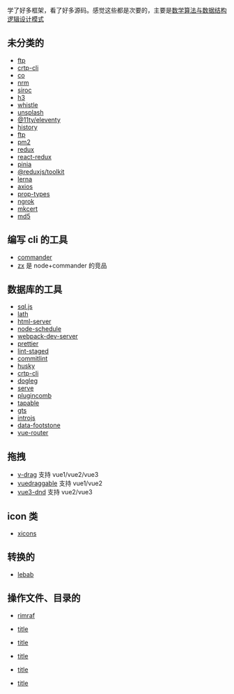 学了好多框架，看了好多源码。感觉这些都是次要的，主要是[数学](/math/index.html)[算法与数据结构](/dsa/index.html)[逻辑]()[设计模式](/engineered/design-pattern.html)

## 未分类的

- [ftp](/jsPackages/ftp.html)
- [crtp-cli](/jsPackages/crtp-cli.html)
- [co](/jsPackages/co.html)
- [nrm](/jsPackages/nrm.html)
- [siroc](/jsPackages/siroc.html)
- [h3](/jsPackages/h3.html)
- [whistle](/jsPackages/whistle.html)
- [unsplash](/jsPackages/unsplash.html)
- [@11ty/eleventy](/jsPackages/eleventy.html)
- [history](/jsPackages/history.html)
- [ftp](/jsPackages/ftp.html)
- [pm2](/jsPackages/pm2.html)
- [redux](/jsPackages/redux.html)
- [react-redux](/jsPackages/react-redux.html)
- [pinia](/jsPackages/pinia.html)
- [@reduxjs/toolkit](/jsPackages/@reduxjs-toolkit.html)
- [lerna](/jsPackages/lerna/index.html)
- [axios](/jsPackages/axios.html)
- [prop-types](/jsPackages/prop-types.html)
- [ngrok](/jsPackages/ngrok.html)
- [mkcert](/jsPackages/mkcert.html)
- [md5](/jsPackages/md5.html)

## 编写 cli 的工具

- [commander](/jsPackages/commander/index.html)
- [zx](/jsPackages/zx/index.html) 是 node+commander 的竞品

## 数据库的工具

- [sql.js](/jsPackages/sql.js.html)
- [lath](/jsPackages/lath.html)
- [html-server](/jsPackages/html-server.html)
- [node-schedule](/jsPackages/node-schedule.html)
- [webpack-dev-server](/jsPackages/webpack-dev-server.html)
- [prettier](/jsPackages/prettier/index.html)
- [lint-staged](/jsPackages/lint-staged.html)
- [commitlint](/jsPackages/commitlint.html)
- [husky](/jsPackages/husky.html)
- [crtp-cli](https://www.npmjs.com/package/crtp-cli)
- [dogleg](https://www.npmjs.com/package/dogleg)
- [serve](/jsPackages/serve.html)
- [plugincomb](https://www.npmjs.com/package/plugincomb)
- [tapable](/jsPackages/tapable.html)
- [gts](/jsPackages/gts.html)
- [introjs](/jsPackages/introjs.html)
- [data-footstone](/jsPackages/data-footstone.html)
- [vue-router](/jsPackages/vue-router.html)

## 拖拽

- [v-drag](/jsPackages/v-drag.html) 支持 vue1/vue2/vue3
- [vuedraggable](/jsPackages/vuedraggable.html) 支持 vue1/vue2
- [vue3-dnd](/jsPackages/vue3-dnd.html) 支持 vue2/vue3

## icon 类

- [xicons](/jsPackages/xicons.html)

## 转换的

- [lebab](/jsPackages/lebab.html)

## 操作文件、目录的

- [rimraf](/jsPackages/rimraf.html)

- [title](/jsPackages/title.html)
- [title](/jsPackages/title.html)
- [title](/jsPackages/title.html)
- [title](/jsPackages/title.html)
- [title](/jsPackages/title.html)
